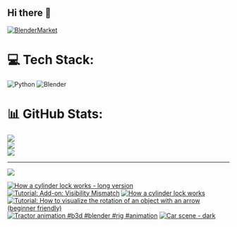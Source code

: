 ## Hi there 👋

<!--
**luckychris/luckychris** is a ✨ _special_ ✨ repository because its `README.md` (this file) appears on your GitHub profile.

Here are some ideas to get you started:

- 🔭 I’m currently working on ...
- 🌱 I’m currently learning ...
- 👯 I’m looking to collaborate on ...
- 🤔 I’m looking for help with ...
- 💬 Ask me about ...
- 📫 How to reach me: https://www.instagram.com/blender.fun/
- 😄 Pronouns: ...
- ⚡ Fun fact: ...
-->


[![BlenderMarket](https://assets.superhivemarket.com/site_assets/blendermarketlogo.png)](https://blendermarket.com/creators/blenderfun)

# 💻 Tech Stack:
![Python](https://img.shields.io/badge/python-3670A0?style=for-the-badge&logo=python&logoColor=ffdd54) ![Blender](https://img.shields.io/badge/blender-%23F5792A.svg?style=for-the-badge&logo=blender&logoColor=white)
# 📊 GitHub Stats:
![](https://github-readme-stats.vercel.app/api?username=luckychris&theme=great-gatsby&hide_border=false&include_all_commits=false&count_private=false)<br/>
![](https://github-readme-streak-stats.herokuapp.com/?user=luckychris&theme=great-gatsby&hide_border=false)<br/>
![](https://github-readme-stats.vercel.app/api/top-langs/?username=luckychris&theme=great-gatsby&hide_border=false&include_all_commits=false&count_private=false&layout=compact)

---
[![](https://visitcount.itsvg.in/api?id=luckychris&icon=0&color=0)](https://visitcount.itsvg.in)

<!-- Proudly created with GPRM ( https://gprm.itsvg.in ) -->

<!-- BEGIN YOUTUBE-CARDS -->
[![How a cylinder lock works - long version](https://ytcards.demolab.com/?id=oj_naFugdoo&title=How+a+cylinder+lock+works+-+long+version&lang=en&timestamp=1758894109&background_color=%230d1117&title_color=%23ffffff&stats_color=%23dedede&max_title_lines=1&width=250&border_radius=5 "How a cylinder lock works - long version")](https://www.youtube.com/watch?v=oj_naFugdoo)
[![Tutorial: Add-on: Visibility Mismatch](https://ytcards.demolab.com/?id=6WCf3LgWr1g&title=Tutorial%3A+Add-on%3A+Visibility+Mismatch&lang=en&timestamp=1758710542&background_color=%230d1117&title_color=%23ffffff&stats_color=%23dedede&max_title_lines=1&width=250&border_radius=5 "Tutorial: Add-on: Visibility Mismatch")](https://www.youtube.com/watch?v=6WCf3LgWr1g)
[![How a cylinder lock works](https://ytcards.demolab.com/?id=M3JFzaVzKSQ&title=How+a+cylinder+lock+works&lang=en&timestamp=1758534473&background_color=%230d1117&title_color=%23ffffff&stats_color=%23dedede&max_title_lines=1&width=250&border_radius=5 "How a cylinder lock works")](https://www.youtube.com/watch?v=M3JFzaVzKSQ)
[![Tutorial: How to visualize the rotation of an object with an arrow (beginner friendly)](https://ytcards.demolab.com/?id=bMXtBol4-QI&title=Tutorial%3A+How+to+visualize+the+rotation+of+an+object+with+an+arrow+%28beginner+friendly%29&lang=en&timestamp=1757857793&background_color=%230d1117&title_color=%23ffffff&stats_color=%23dedede&max_title_lines=1&width=250&border_radius=5 "Tutorial: How to visualize the rotation of an object with an arrow (beginner friendly)")](https://www.youtube.com/watch?v=bMXtBol4-QI)
[![Tractor animation #b3d #blender #rig #animation](https://ytcards.demolab.com/?id=FoXleCf-3PI&title=Tractor+animation+%23b3d+%23blender+%23rig+%23animation&lang=en&timestamp=1757595136&background_color=%230d1117&title_color=%23ffffff&stats_color=%23dedede&max_title_lines=1&width=250&border_radius=5 "Tractor animation #b3d #blender #rig #animation")](https://www.youtube.com/watch?v=FoXleCf-3PI)
[![Car scene - dark](https://ytcards.demolab.com/?id=ZnFVG1fePMk&title=Car+scene+-+dark&lang=en&timestamp=1757508471&background_color=%230d1117&title_color=%23ffffff&stats_color=%23dedede&max_title_lines=1&width=250&border_radius=5 "Car scene - dark")](https://www.youtube.com/watch?v=ZnFVG1fePMk)
<!-- END YOUTUBE-CARDS -->

